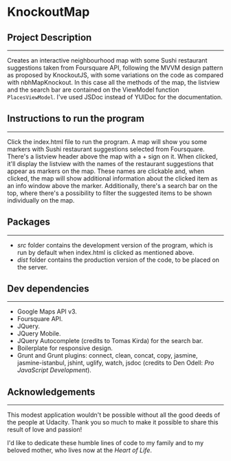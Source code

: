 # KnockoutMap

## Project Description
  --------------------
Creates an interactive neighbourhood map with some Sushi restaurant suggestions 
taken from Foursquare API, following the MVVM design pattern as proposed by KnockoutJS,
with some variations on the code as compared with nbhMapKnockout. In this case all the methods
of the map, the listview and the search bar are contained on the ViewModel function `PlacesViewModel`.
I've used JSDoc instead of YUIDoc for the documentation.

## Instructions to run the program
  ---------------------------------
Click the index.html file to run the program. A map will show you some markers with Sushi
restaurant suggestions selected from Foursquare. There's a listview header above the map
with a + sign on it. When clicked, it'll display the listview with the names of the restaurant
suggestions that appear as markers on the map. These names are clickable and, when clicked, the
map will show additional information about the clicked item as an info window above the marker.
Additionally, there's a search bar on the top, where there's a possibility to filter the suggested
items to be shown individually on the map. 


## Packages
  ---------
* _src_ folder contains the development version of the program, which is run by default when
  index.html is clicked as mentioned above.
* _dist_ folder contains the production version of the code, to be placed on the server.



## Dev dependencies
   ----------------
*  Google Maps API v3.
*  Foursquare API.
*  JQuery.
*  JQuery Mobile.
*  JQuery Autocomplete (credits to Tomas Kirda) for the search bar.
*  Boilerplate for responsive design.
*  Grunt and Grunt plugins: connect, clean, concat, copy, jasmine, jasmine-istanbul, jshint,
   uglify, watch, jsdoc (credits to Den Odell: _Pro JavaScript Development_).
   
## Acknowledgements
  -----------------
This modest application wouldn't be possible without all the good deeds of the people at Udacity.
Thank you so much to make it possible to share this result of love and passion!


I'd like to dedicate these humble lines of code to my family and to my beloved mother, who lives
now at the *Heart of Life*.



